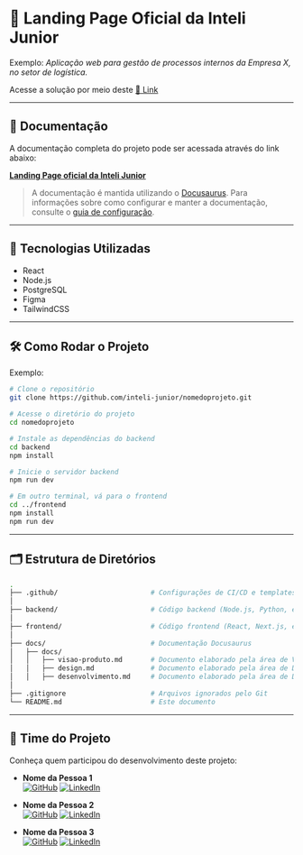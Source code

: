 # 📘 Landing Page Oficial da Inteli Junior

<!--
Breve descrição do projeto, incluindo o objetivo, nome do cliente e o setor envolvido.
-->

Exemplo: _Aplicação web para gestão de processos internos da Empresa X, no setor de logística._

Acesse a solução por meio deste [🔗 Link](https://www.nasa.gov/)

---

## 📄 Documentação

A documentação completa do projeto pode ser acessada através do link abaixo:  

**[Landing Page oficial da Inteli Junior](https://inteli-junior.github.io/InteliJuniorLP/)**

> A documentação é mantida utilizando o [Docusaurus](https://docusaurus.io/). Para informações sobre como configurar e manter a documentação, consulte o [guia de configuração](./docs/README.md).

---

## 🚀 Tecnologias Utilizadas

<!-- Liste aqui as principais tecnologias utilizadas no projeto.  -->


- React
- Node.js
- PostgreSQL
- Figma
- TailwindCSS

---

## 🛠️ Como Rodar o Projeto

<!-- Passos para rodar o projeto.   -->
Exemplo:

```bash
# Clone o repositório
git clone https://github.com/inteli-junior/nomedoprojeto.git

# Acesse o diretório do projeto
cd nomedoprojeto

# Instale as dependências do backend
cd backend
npm install

# Inicie o servidor backend
npm run dev

# Em outro terminal, vá para o frontend
cd ../frontend
npm install
npm run dev
```

---

## 🗂️ Estrutura de Diretórios

```bash
.
├── .github/                       # Configurações de CI/CD e templates de PR
│
├── backend/                       # Código backend (Node.js, Python, etc)
│
├── frontend/                      # Código frontend (React, Next.js, etc)
│
├── docs/                          # Documentação Docusaurus
│   ├── docs/
│   │   ├── visao-produto.md       # Documento elaborado pela área de Visão de Produto
│   │   ├── design.md              # Documento elaborado pela área de Design
│   │   ├── desenvolvimento.md     # Documento elaborado pela área de Desenvolvimento
│
├── .gitignore                     # Arquivos ignorados pelo Git
└── README.md                      # Este documento
```

---

## 👥 Time do Projeto

Conheça quem participou do desenvolvimento deste projeto:

- **Nome da Pessoa 1**  
  [![GitHub](https://img.shields.io/badge/GitHub-100000?style=for-the-badge&logo=github&logoColor=white)](https://github.com/usuario1)
  [![LinkedIn](https://img.shields.io/badge/LinkedIn-blue?style=for-the-badge&logo=linkedin&logoColor=white)](https://linkedin.com/in/usuario1)

- **Nome da Pessoa 2**  
  [![GitHub](https://img.shields.io/badge/GitHub-100000?style=for-the-badge&logo=github&logoColor=white)](https://github.com/usuario2)
  [![LinkedIn](https://img.shields.io/badge/LinkedIn-blue?style=for-the-badge&logo=linkedin&logoColor=white)](https://linkedin.com/in/usuario2)

- **Nome da Pessoa 3**  
  [![GitHub](https://img.shields.io/badge/GitHub-100000?style=for-the-badge&logo=github&logoColor=white)](https://github.com/usuario3)
  [![LinkedIn](https://img.shields.io/badge/LinkedIn-blue?style=for-the-badge&logo=linkedin&logoColor=white)](https://linkedin.com/in/usuario3)
